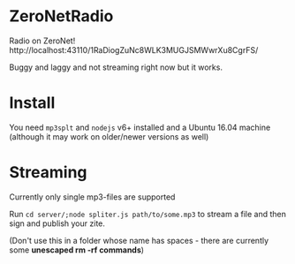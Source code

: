 # ZeroNetRadio
Radio on ZeroNet! http://localhost:43110/1RaDiogZuNc8WLK3MUGJSMWwrXu8CgrFS/

Buggy and laggy and not streaming right now but it works.

# Install
You need `mp3splt` and `nodejs` v6+ installed and a Ubuntu 16.04 machine (although it may work on older/newer versions as well)

# Streaming
Currently only single mp3-files are supported

Run `cd server/;node spliter.js path/to/some.mp3` to stream a file and then sign and publish your zite.

(Don't use this in a folder whose name has spaces - there are currently some **unescaped rm -rf commands**)
